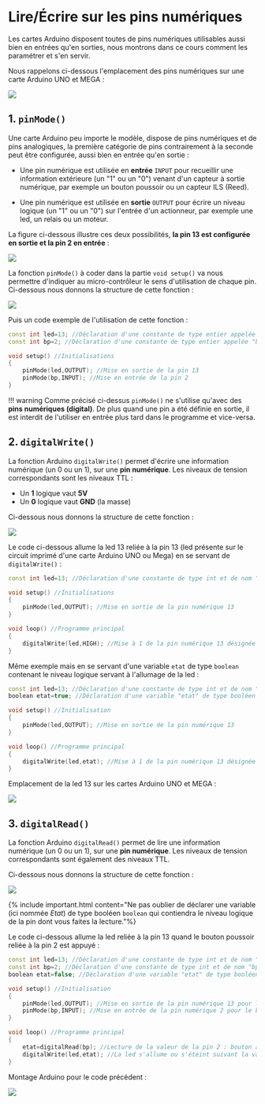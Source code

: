 # Lire/Écrire sur les pins numériques

Les cartes Arduino disposent toutes de pins numériques utilisables aussi bien en entrées qu'en sorties, nous montrons dans ce cours comment les paramétrer et s'en servir.

Nous rappelons ci-dessous l'emplacement des pins numériques sur une carte Arduino UNO et MEGA :

![](/psti2d/arduino/figures/PinsNumArduino.svg)

## 1. ```pinMode()```
Une carte Arduino peu importe le modèle, dispose de pins numériques et de pins analogiques, la première catégorie de pins contrairement à la seconde peut être configurée, aussi bien en entrée qu'en sortie :

* Une pin numérique est utilisée en **entrée** ```INPUT``` pour recueillir une information extérieure (un "1" ou un "0") venant d'un capteur à sortie numérique, par exemple un bouton poussoir ou un capteur ILS (Reed).

* Une pin numérique est utilisée en **sortie** ```OUTPUT``` pour écrire un niveau logique (un "1" ou un "0") sur l'entrée d'un actionneur, par exemple une led, un relais ou un moteur.

La figure ci-dessous illustre ces deux possibilités, **la pin 13 est configurée en sortie et la pin 2 en entrée** :

![](/psti2d/arduino/figures/SensInfoPinMode.svg)

La fonction ```pinMode()``` à coder dans la partie ```void setup()``` va nous permettre d'indiquer au micro-contrôleur le sens d'utilisation de chaque pin. Ci-dessous nous donnons la structure de cette fonction :

![](/psti2d/arduino/figures/pinMode.svg)

Puis un code exemple de l'utilisation de cette fonction :

```c++
const int led=13; //Déclaration d'une constante de type entier appelée "led" et initialisée à 13
const int bp=2; //Déclaration d'une constante de type entier appelée "bp" et initialisée à 2

void setup() //Initialisations
{
	pinMode(led,OUTPUT); //Mise en sortie de la pin 13
	pinMode(bp,INPUT); //Mise en entrée de la pin 2
}

```

!!! warning
    Comme précisé ci-dessus ```pinMode()``` ne s'utilise qu'avec des **pins numériques (digital)**. De plus quand une pin a été définie en sortie, il est interdit de l'utiliser en entrée plus tard dans le programme et vice-versa.

## 2. ```digitalWrite()```
La fonction Arduino ```digitalWrite()``` permet d'écrire une information numérique (un 0 ou un 1), sur une **pin numérique**. Les niveaux de tension correspondants sont les niveaux TTL :

* Un **1** logique vaut **5V**
* Un **0** logique vaut **GND** (la masse)

Ci-dessous nous donnons la structure de cette fonction :

![](/psti2d/arduino/figures/digitalWrite.svg)

Le code ci-dessous allume la led 13 reliée à la pin 13 (led présente sur le circuit imprimé d'une carte Arduino UNO ou Mega) en se servant de ```digitalWrite()``` :

```c++
const int led=13; //Déclaration d'une constante de type int et de nom "led", contenant 13 la pin où la led est reliée

void setup() //Initialisations
{
	pinMode(led,OUTPUT); //Mise en sortie de la pin numérique 13
}

void loop() //Programme principal
{
	digitalWrite(led,HIGH); //Mise à 1 de la pin numérique 13 désignée par la constante led
}

```

Même exemple mais en se servant d'une variable ```etat``` de type ```boolean``` contenant le niveau logique servant à l'allumage de la led :

```c++
const int led=13; //Déclaration d'une constante de type int et de nom "led", contenant 13 la pin où la led est reliée
boolean etat=true; //Déclaration d'une variable "etat" de type booléen initialisée à true (soit niveau logique 1)

void setup() //Initialisation
{
	pinMode(led,OUTPUT); //Mise en sortie de la pin numérique 13
}

void loop() //Programme principal
{
	digitalWrite(led,etat); //Mise à 1 de la pin numérique 13 désignée par la constante led, l'état de la pin est contenu dans la variable "etat"
}

```

Emplacement de la led 13 sur les cartes Arduino UNO et MEGA :

![](/psti2d/arduino/figures/Led13.svg)

## 3. ```digitalRead()```
La fonction Arduino ```digitalRead()``` permet de lire une information numérique (un 0 ou un 1), sur une **pin numérique**. Les niveaux de tension correspondants sont également des niveaux TTL.

Ci-dessous nous donnons la structure de cette fonction :

![](/psti2d/arduino/figures/digitalRead.svg)

{% include important.html content="Ne pas oublier de déclarer une variable (ici nommée *Etat*) de type booléen ```boolean``` qui contiendra le niveau logique de la pin dont vous faites la lecture."%}

Le code ci-dessous allume la led reliée à la pin 13 quand le bouton poussoir reliée à la pin 2 est appuyé :

```c++
const int led=13; //Déclaration d'une constante de type int et de nom "led", contenant 13 la pin où la led est reliée
const int bp=2; //Déclaration d'une constante de type int et de nom "bp", contenant 2 la pin où le bouton poussoir est relié
boolean etat=false; //Déclaration d'une variable "etat" de type booléen initialisée à false (soit niveau logique 0)

void setup() //Initialisation
{
	pinMode(led,OUTPUT); //Mise en sortie de la pin numérique 13 pour la led
	pinMode(bp,INPUT); //Mise en entrée de la pin numérique 2 pour le bouton poussoir
}

void loop() //Programme principal
{
	etat=digitalRead(bp); //Lecture de la valeur de la pin 2 : bouton appuyé -> etat=1   bouton relaché -> etat=0
	digitalWrite(led,etat); //La led s'allume ou s'éteint suivant la valeur de "etat"
}

```

Montage Arduino pour le code précédent :

![](/psti2d/arduino/figures/bp_led_digitalRead.svg)
